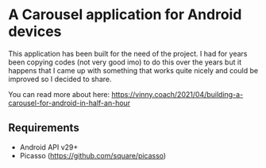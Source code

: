 # A Carousel application for Android devices
This application has been built for the need of the project. I had for years been copying codes (not very good imo) to do this over the years but 
it happens that I came up with something that works quite nicely and could be improved so I decided to share. 

You can read more about here: https://vinny.coach/2021/04/building-a-carousel-for-android-in-half-an-hour


## Requirements
- Android API v29+
- Picasso (https://github.com/square/picasso)

